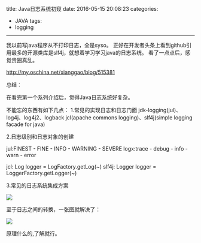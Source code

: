 title: Java日志系统初窥
date: 2016-05-15 20:08:23
categories:
- JAVA
tags:
- logging
---

我以前写java程序从不打印日志，全是syso。
正好在开发者头条上看到github引用最多的开源类库是slf4j，就想着学习学习java的日志系统。
看了一点点后，感觉贵圈真乱。

<!--more-->

http://my.oschina.net/xianggao/blog/515381

总结：

在看完第一个系列介绍后，觉得Java日志系统好复杂。

不能忘的东西有如下几点：
1.常见的实现日志和日志门面
jdk-logging(jul)、log4j、log4j2、logback
jcl(apache commons logging)、slf4j(simple logging facade for java)

2.日志级别和日志对象的创建

jul:FINEST - FINE - INFO - WARNING - SEVERE
logx:trace - debug - info - warn - error

jcl: Log logger = LogFactory.getLog(~)
slf4j: Logger logger = LoggerFactory.getLogger(~)

3.常见的日志系统集成方案

![](http://ldc4.qiniudn.com/images/JavaLoggingSystem/JavaLoggingSystem-1.png)

至于日志之间的转换，一张图就解决了：

![](http://ldc4.qiniudn.com/images/JavaLoggingSystem/JavaLoggingSystem-2.png)

原理什么的,了解就行。